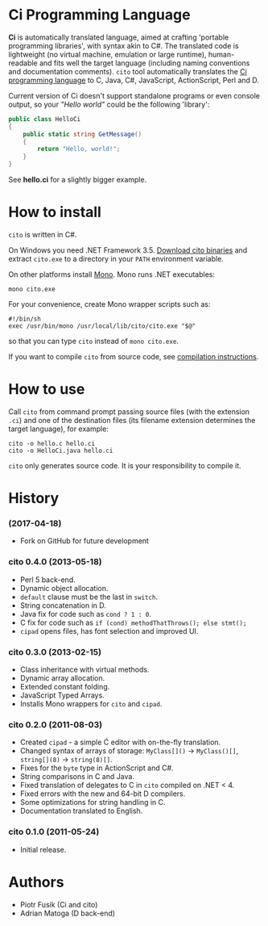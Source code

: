 # Ci Programming Language

**Ci** is automatically translated language, aimed at crafting 'portable programming libraries', with syntax akin to C#.
The translated code is lightweight (no virtual machine, emulation or large runtime), human-readable
and fits well the target language (including naming conventions and documentation comments).
`cito` tool automatically translates the [Ci programming language](ci.md)
to C, Java, C#, JavaScript, ActionScript, Perl and D.

Current version of Ci doesn't support standalone programs or even console output,
so your *"Hello world"* could be the following 'library':

```cs
public class HelloCi
{
    public static string GetMessage()
    {
        return "Hello, world!";
    }
}
```

See **hello.ci** for a slightly bigger example.

# How to install

`cito` is written in C#.

On Windows you need .NET Framework 3.5.
[Download cito binaries](http://sourceforge.net/projects/cito/files/cito/0.4.0/cito-0.4.0-bin.zip/download)
and extract `cito.exe` to a directory in your `PATH` environment variable.

On other platforms install [Mono](http://www.mono-project.com). Mono runs .NET executables:

```
mono cito.exe
```

For your convenience, create Mono wrapper scripts such as:

```
#!/bin/sh
exec /usr/bin/mono /usr/local/lib/cito/cito.exe "$@"
```

so that you can type `cito` instead of `mono cito.exe`.

If you want to compile `cito` from source code, see [compilation instructions](http://cito.sourceforge.net/INSTALL.html).

# How to use

Call `cito` from command prompt passing source files (with the extension `.ci`) and one of the destination files
(its filename extension determines the target language), for example:

```
cito -o hello.c hello.ci
cito -o HelloCi.java hello.ci
```

`cito` only generates source code. It is your responsibility to compile it.

# History

### (2017-04-18)

- Fork on GitHub for future development

### cito 0.4.0 (2013-05-18)

- Perl 5 back-end.
- Dynamic object allocation.
- `default` clause must be the last in `switch`.
- String concatenation in D.
- Java fix for code such as `cond ? 1 : 0`.
- C fix for code such as `if (cond) methodThatThrows(); else stmt();`
- `cipad` opens files, has font selection and improved UI.

### cito 0.3.0 (2013-02-15)

- Class inheritance with virtual methods.
- Dynamic array allocation.
- Extended constant folding.
- JavaScript Typed Arrays.
- Installs Mono wrappers for `cito` and `cipad`.

### cito 0.2.0 (2011-08-03)

- Created `cipad` - a simple Ć editor with on-the-fly translation.
- Changed syntax of arrays of storage: `MyClass[]()` -> `MyClass()[]`, `string[](8)` -> `string(8)[]`.
- Fixes for the `byte` type in ActionScript and C#.
- String comparisons in C and Java.
- Fixed translation of delegates to C in `cito` compiled on .NET < 4.
- Fixed errors with the new and 64-bit D compilers.
- Some optimizations for string handling in C.
- Documentation translated to English.

### cito 0.1.0 (2011-05-24)

- Initial release.

# Authors
- Piotr Fusik (Ci and cito)
- Adrian Matoga (D back-end)


